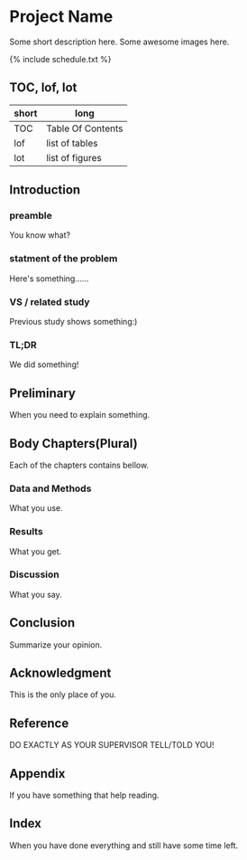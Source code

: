 Project Name
====
Some short description here.
Some awesome images here.

<div class="mermaid">
{% include schedule.txt %}
</div>
<script src="assets/js/mermaid.min.js"></script>
<script>
    mermaid.initialize({startOnLoad:True});
</script>

TOC, lof, lot
----

| short | long |
|---|-------------------|
| TOC | Table Of Contents |
| lof | list of tables |
| lot | list of figures |


Introduction
----
### preamble
You know what?

### statment of the problem
Here's something......

### VS / related study
Previous study shows something:)

### TL;DR
We did something!

Preliminary
----
When you need to explain something.

Body Chapters(Plural)
----
Each of the chapters contains bellow.

### Data and Methods
What you use.

### Results
What you get.

### Discussion
What you say.

Conclusion
----
Summarize your opinion.

Acknowledgment
----
This is the only place of you.

Reference
----
DO EXACTLY AS YOUR SUPERVISOR TELL/TOLD YOU!


Appendix
----
If you have something that help reading.


Index
----
When you have done everything and still have some time left.
